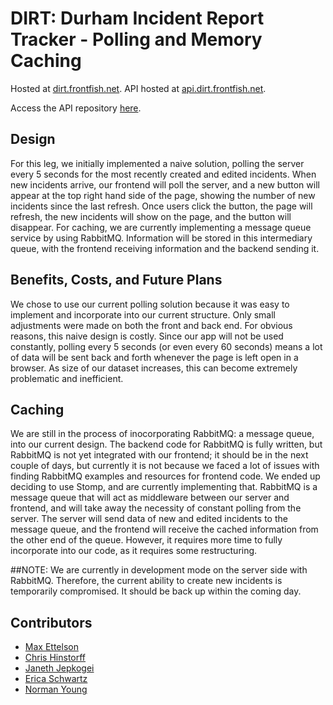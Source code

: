 # DIRT: Durham Incident Report Tracker - Polling and Memory Caching

Hosted at [dirt.frontfish.net](http://dirt.frontfish.net).
API hosted at [api.dirt.frontfish.net](http://api.dirt.frontfish.net).

Access the API repository [here](https://github.com/tuftsdev/comp120-spring2016-team2-api).

## Design
For this leg, we initially implemented a naive solution, polling the server every 5 seconds 
for the most recently created and edited incidents. When new incidents arrive, our frontend will poll the server, and a new button will appear at the top right hand side of the page, showing the number of new incidents since the last refresh. Once users click the button, the page will refresh, the new incidents will show on the page, and the button will disappear. For caching, we are currently implementing a message queue service by using RabbitMQ. Information will be stored in this intermediary queue, with the frontend receiving information and the backend sending it.

## Benefits, Costs, and Future Plans
We chose to use our current polling solution because it was easy to implement and incorporate into our current structure.  Only small adjustments were made on both the front and back end.
For obvious reasons, this naive design is costly. Since our app will not be used constantly, polling every 5 seconds (or even every 60 seconds) means a lot of data will be sent back and forth whenever the page is left open in a browser. As size of our dataset increases, this can become extremely problematic and inefficient.

## Caching
We are still in the process of inocorporating RabbitMQ: a message queue, into our current design. The backend code for RabbitMQ is fully written, but RabbitMQ is not yet integrated with our frontend; it should be in the next couple of days, but currently it is not because we faced a lot of issues with finding RabbitMQ examples and resources for frontend code. We ended up deciding to use Stomp, and are currently implementing that.
RabbitMQ is a message queue that will act as middleware between our server and frontend, and will take away the necessity of constant polling from the server. The server will send data of new and edited incidents to the message queue, and the frontend will receive the cached information from the other end of the queue. However, it requires more time to fully incorporate into our code, as it requires some restructuring.

##NOTE:
We are currently in development mode on the server side with RabbitMQ. Therefore, the current ability to create new incidents is temporarily compromised. It should be back up within the coming day.

## Contributors
- [Max Ettelson](http://github.com/mdettelson)
- [Chris Hinstorff](http://github.com/chinstorff)
- [Janeth Jepkogei](http://github.com/janethjepkogei)
- [Erica Schwartz](http://github.com/ericaschwa)
- [Norman Young](http://github.com/nyoung01)

